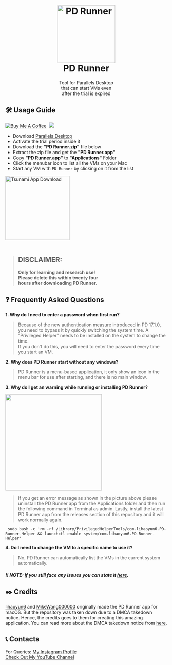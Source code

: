<h1 align="center">
  <br>
  <a href="https://bit.ly/3Ptat3Q">
  <img src="https://bit.ly/3PB8V85" width="180" height="auto"
  alt="PD Runner">
  </a><br>
  PD Runner
  <br>
</h1>
 
<p align="center">Tool for Parallels Desktop<br>
  that can start VMs even<br>
  after the trial is expired</p>

## 🛠 Usage Guide
[![Buy Me A Coffee](https://img.shields.io/open-vsx/stars/redhat/java?color=D8B024&label=buy%20me%20a%20coffee&style=plastic)](https://www.buymeacoffee.com/utsanjan)‎ ‎
[![](https://img.shields.io/github/license/DopeSatan/PD-Runner?logoColor=red&style=plastic)](https://github.com/utsanjan/Tsunami-Bomber-Android/blob/main/LICENSE)‎ ‎ <br>
- Download [Parallels Desktop](https://www.parallels.com/eu/)
- Activate the trial period inside it
- Download the **"PD Runner.zip"** file below
- Extract the zip file and get the **"PD Runner.app"**
- Copy **"PD Runner.app"** to **"Applications"** Folder
- Click the menubar icon to list all the VMs on your Mac
- Start any VM with `PD Runner` by clicking on it from the list<br>

<a href="https://github.com/utsanjan/PD-Runner/blob/main/Releases.md">
<img src="https://bit.ly/3Ee49cs" alt="Tsunami App Download" width="200"></a><br>ㅤ

> ## DISCLAIMER:
> **Only for learning and research use!<br>
> Please delete this within twenty four<br>
> hours after downloading PD Runner.**

## ❓ Frequently Asked Questions
**1. Why do I need to enter a password when first run?**  
> Because of the new authentication measure introduced in PD 17.1.0, you need to bypass it by quickly switching the system time. A "Privileged Helper" needs to be installed on the system to change the time.  
> If you don't do this, you will need to enter the password every time you start an VM.  

**2. Why does PD Runner start without any windows?**  
>PD Runner is a menu-based application, it only show an icon in the menu bar for use after starting, and there is no main window.  

**3.  Why do I get an warning while running or installing PD Runner?**  

<img width="300" src="https://blogger.googleusercontent.com/img/b/R29vZ2xl/AVvXsEjnlV0m-2so4STjDi4U1OzyvKfOCcBaLVALyEFrA7x0eQOpf3e65vVObqTCROX7HppyNTOJBufUj34VasxPw6QEbPkdo_XklYiLIlY6XHJcyCFhZi9umw4DKV3OVKousZphozKeKBgLqmTz5-ONfYPy6Kj3bqpO9uEYeBnU_Ld5wEMVW_MTFy7HcpAm/s16000/184446703-2696af41-f626-4dfd-a5a0-b4e54865bd19-modified.png" /> 

> If you get an error message as shown in the picture above please uninstall the PD Runner app from the Applications folder and then run the following command in Terminal as admin. Lastly, install the latest PD Runner app from the releases section of this repository and it will work normally again. 
```
 sudo bash -c 'rm -rf /Library/PrivilegedHelperTools/com.lihaoyun6.PD-Runner-Helper && launchctl enable system/com.lihaoyun6.PD-Runner-Helper'
```

**4. Do I need to change the VM to a specific name to use it?**  
> No, PD Runner can automatically list the VMs in the current system automatically.

##### ‼️ NOTE: If you still face any issues you can state it [here](https://github.com/utsanjan/PD-Runner/discussions/categories/issues).

## ✒️ Credits
[lihaoyun6](https://github.com/lihaoyun6/) and [MikeWang000000](https://github.com/MikeWang000000/) originally made the PD Runner app for macOS. But the repository was taken down due to a DMCA takedown notice. Hence, the credits goes to them for creating this amazing application. You can read more about the DMCA takedown notice from [here](https://github.com/github/dmca/blob/master/2022/01/2022-01-19-parallels.md).

## 📞 Contacts
For Queries: [My Instagram Profile](https://www.instagram.com/utsanjan/)  
[Check Out My YouTube Channel](https://www.youtube.com/DopeSatan)
